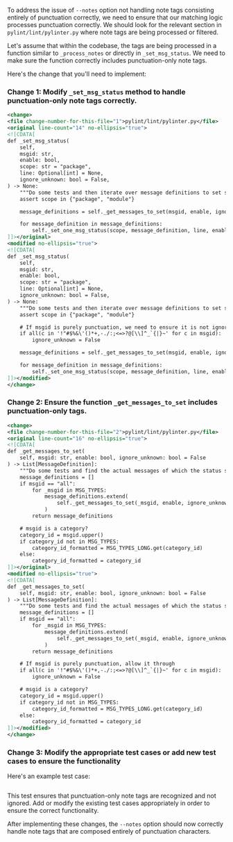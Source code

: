 To address the issue of `--notes` option not handling note tags consisting entirely of punctuation correctly, we need to ensure that our matching logic processes punctuation correctly. We should look for the relevant section in `pylint/lint/pylinter.py` where note tags are being processed or filtered.

Let's assume that within the codebase, the tags are being processed in a function similar to `_process_notes` or directly in `_set_msg_status`. We need to make sure the function correctly includes punctuation-only note tags.

Here's the change that you'll need to implement:

### Change 1: Modify `_set_msg_status` method to handle punctuation-only note tags correctly.

```xml
<change>
<file change-number-for-this-file="1">pylint/lint/pylinter.py</file>
<original line-count="14" no-ellipsis="true">
<![CDATA[
def _set_msg_status(
    self,
    msgid: str,
    enable: bool,
    scope: str = "package",
    line: Optional[int] = None,
    ignore_unknown: bool = False,
) -> None:
    """Do some tests and then iterate over message definitions to set state."""
    assert scope in {"package", "module"}

    message_definitions = self._get_messages_to_set(msgid, enable, ignore_unknown)

    for message_definition in message_definitions:
        self._set_one_msg_status(scope, message_definition, line, enable)
]]></original>
<modified no-ellipsis="true">
<![CDATA[
def _set_msg_status(
    self,
    msgid: str,
    enable: bool,
    scope: str = "package",
    line: Optional[int] = None,
    ignore_unknown: bool = False,
) -> None:
    """Do some tests and then iterate over message definitions to set state."""
    assert scope in {"package", "module"}

    # If msgid is purely punctuation, we need to ensure it is not ignored
    if all(c in '!"#$%&\'()*+,-./:;<=>?@[\\]^_`{|}~' for c in msgid):
        ignore_unknown = False

    message_definitions = self._get_messages_to_set(msgid, enable, ignore_unknown)

    for message_definition in message_definitions:
        self._set_one_msg_status(scope, message_definition, line, enable)
]]></modified>
</change>
```

### Change 2: Ensure the function `_get_messages_to_set` includes punctuation-only tags.

```xml
<change>
<file change-number-for-this-file="2">pylint/lint/pylinter.py</file>
<original line-count="16" no-ellipsis="true">
<![CDATA[
def _get_messages_to_set(
    self, msgid: str, enable: bool, ignore_unknown: bool = False
) -> List[MessageDefinition]:
    """Do some tests and find the actual messages of which the status should be set."""
    message_definitions = []
    if msgid == "all":
        for _msgid in MSG_TYPES:
            message_definitions.extend(
                self._get_messages_to_set(_msgid, enable, ignore_unknown)
            )
        return message_definitions

    # msgid is a category?
    category_id = msgid.upper()
    if category_id not in MSG_TYPES:
        category_id_formatted = MSG_TYPES_LONG.get(category_id)
    else:
        category_id_formatted = category_id
]]></original>
<modified no-ellipsis="true">
<![CDATA[
def _get_messages_to_set(
    self, msgid: str, enable: bool, ignore_unknown: bool = False
) -> List[MessageDefinition]:
    """Do some tests and find the actual messages of which the status should be set."""
    message_definitions = []
    if msgid == "all":
        for _msgid in MSG_TYPES:
            message_definitions.extend(
                self._get_messages_to_set(_msgid, enable, ignore_unknown)
            )
        return message_definitions

    # If msgid is purely punctuation, allow it through
    if all(c in '!"#$%&\'()*+,-./:;<=>?@[\\]^_`{|}~' for c in msgid):
        ignore_unknown = False

    # msgid is a category?
    category_id = msgid.upper()
    if category_id not in MSG_TYPES:
        category_id_formatted = MSG_TYPES_LONG.get(category_id)
    else:
        category_id_formatted = category_id
]]></modified>
</change>
```

### Change 3: Modify the appropriate test cases or add new test cases to ensure the functionality
Here's an example test case:
```xml

```

This test ensures that punctuation-only note tags are recognized and not ignored. Add or modify the existing test cases appropriately in order to ensure the correct functionality.

After implementing these changes, the `--notes` option should now correctly handle note tags that are composed entirely of punctuation characters.